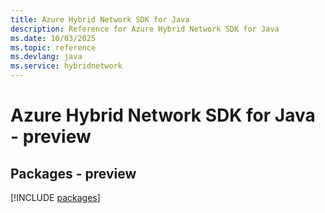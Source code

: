 ```yaml
---
title: Azure Hybrid Network SDK for Java
description: Reference for Azure Hybrid Network SDK for Java
ms.date: 10/03/2025
ms.topic: reference
ms.devlang: java
ms.service: hybridnetwork
---
```

# Azure Hybrid Network SDK for Java - preview
## Packages - preview
[!INCLUDE [packages](hybrid-network-index.md)]